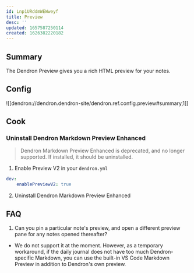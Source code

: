 ```yaml
---
id: Lnp1URddmWEWweyf
title: Preview
desc: ''
updated: 1657587250114
created: 1626382220182
---
```


## Summary

The Dendron Preview gives you a rich HTML preview for your notes. 

<!-- - NOTE: Preview V2 is missing the following features compared to the current [[Preview Legacy|dendron.topic.preview-legacy]]:
  - scroll sync
  - export to PDF

If you discover any issues that are not listed above, please submit a bug repo [here](https://github.com/dendronhq/dendron/issues/new?assignees=&labels=&template=bug_report.md&title=) so we can add it to our roadmap! -->


## Config

![[dendron://dendron.dendron-site/dendron.ref.config.preview#summary,1]]

## Cook

### Uninstall Dendron Markdown Preview Enhanced

> Dendron Markdown Preview Enhanced is deprecated, and no longer supported. If installed, it should be uninstalled.

1. Enable Preview V2 in your `dendron.yml`

```yaml
dev:
    enablePreviewV2: true
```

2. Uninstall Dendron Markdown Preview Enhanced

## FAQ
1. Can you pin a particular note's preview, and open a different preview pane for any notes opened thereafter? 
- We do not support it at the moment. However, as a temporary workaround, if the daily journal does not have too much Dendron-specific Markdown, you can use the built-in VS Code Markdown Preview in addition to Dendron's own preview.
